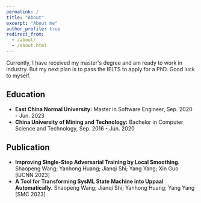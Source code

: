 ```yaml
---
permalink: /
title: "About"
excerpt: "About me"
author_profile: true
redirect_from: 
  - /about/
  - /about.html
---
```

Currently, I have received my master's degree and am ready to work in industry. 
But my next plan is to pass the IELTS to apply for a PhD. Good luck to myself.


Education
---
* **East China Normal University:** Master in Software Engineer, Sep. 2020 - Jun. 2023
* **China University of Mining and Technology:** Bachelor in Computer Science and Technology, Sep. 2016 - Jun. 2020

Publication
---
* **Improving Single-Step Adversarial Training by Local Smoothing.** Shaopeng Wang; Yanhong Huang; Jianqi Shi; Yang Yang; Xin Guo [IJCNN 2023]
* **A Tool for Transforming SysML State Machine into Uppaal Automatically.** Shaopeng Wang; Jianqi Shi; Yanhong Huang; Yang Yang [SMC 2023]